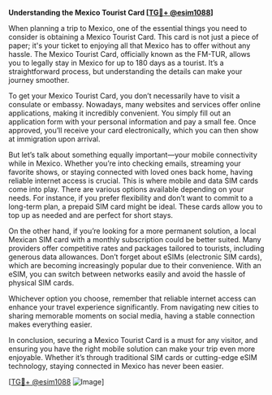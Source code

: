 **Understanding the Mexico Tourist Card [[TG💪+ @esim1088](https://t.me/s/esim1088)]**

When planning a trip to Mexico, one of the essential things you need to consider is obtaining a Mexico Tourist Card. This card is not just a piece of paper; it's your ticket to enjoying all that Mexico has to offer without any hassle. The Mexico Tourist Card, officially known as the FM-TUR, allows you to legally stay in Mexico for up to 180 days as a tourist. It’s a straightforward process, but understanding the details can make your journey smoother.

To get your Mexico Tourist Card, you don’t necessarily have to visit a consulate or embassy. Nowadays, many websites and services offer online applications, making it incredibly convenient. You simply fill out an application form with your personal information and pay a small fee. Once approved, you’ll receive your card electronically, which you can then show at immigration upon arrival.

But let’s talk about something equally important—your mobile connectivity while in Mexico. Whether you’re into checking emails, streaming your favorite shows, or staying connected with loved ones back home, having reliable internet access is crucial. This is where mobile and data SIM cards come into play. There are various options available depending on your needs. For instance, if you prefer flexibility and don’t want to commit to a long-term plan, a prepaid SIM card might be ideal. These cards allow you to top up as needed and are perfect for short stays.

On the other hand, if you’re looking for a more permanent solution, a local Mexican SIM card with a monthly subscription could be better suited. Many providers offer competitive rates and packages tailored to tourists, including generous data allowances. Don’t forget about eSIMs (electronic SIM cards), which are becoming increasingly popular due to their convenience. With an eSIM, you can switch between networks easily and avoid the hassle of physical SIM cards.

Whichever option you choose, remember that reliable internet access can enhance your travel experience significantly. From navigating new cities to sharing memorable moments on social media, having a stable connection makes everything easier.

In conclusion, securing a Mexico Tourist Card is a must for any visitor, and ensuring you have the right mobile solution can make your trip even more enjoyable. Whether it’s through traditional SIM cards or cutting-edge eSIM technology, staying connected in Mexico has never been easier.

[[TG💪+ @esim1088](https://t.me/s/esim1088) ![Image](https://i.postimg.cc/Y0z9fWf4/image.png)]